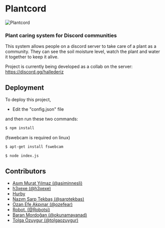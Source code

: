 # Plantcord

![Plantcord](https://raw.githubusercontent.com/tolgaozuygur/plantcord/main/plantcord.png)

### Plant caring system for Discord communities

This system allows people on a discord server to take care of a plant as a community. 
They can see the soil moisture level, watch the plant and water it together to keep it alive. 

Project is currently being developed as a collab on the server: https://discord.gg/hallederiz

## Deployment

To deploy this project,
- Edit the "config.json" file

and then run these two commands:

``` bash
$ npm install
```
(fswebcam is required on linux)
``` bash
$ apt-get install fswebcam
```
``` bash
$ node index.js
```
## Contributors

- [Asım Murat Yılmaz (@asiminnesli)](https://github.com/asiminnesli)
- [h3xexe (@h3xexe)](https://github.com/h3xexe)
- [Hurby](https://dribbble.com/hurby24)
- [Nazım Sarp Tekbaş (@sarptekbas)](https://github.com/sarptekbas)
- [Ozan Efe Akpınar (@ozefear)](https://ozefear.me)
- [Robot. (@Robotsi)](https://github.com/Robotsi)
- [Baran Mordoğan (@okunamayanad)](https://github.com/okunamayanad)
- [Tolga Özuygur (@tolgaozuygur)](https://github.com/tolgaozuygur)
